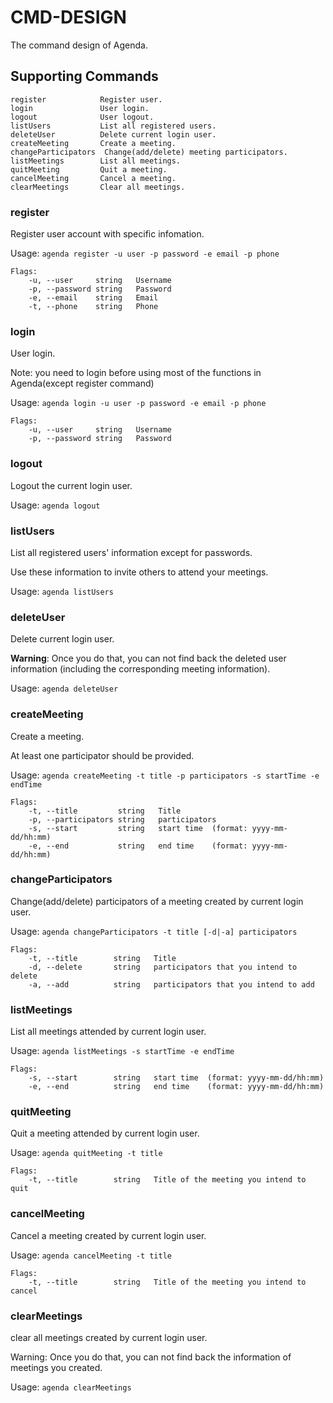 # CMD-DESIGN
The command design of Agenda.

## Supporting Commands
```
register            Register user.
login               User login.
logout              User logout.
listUsers           List all registered users.
deleteUser          Delete current login user.
createMeeting       Create a meeting.
changeParticipators  Change(add/delete) meeting participators.
listMeetings        List all meetings.
quitMeeting         Quit a meeting.
cancelMeeting       Cancel a meeting.
clearMeetings       Clear all meetings.
```


### register
Register user account with specific infomation.

Usage: `agenda register -u user -p password -e email -p phone`

```
Flags:
    -u, --user     string   Username
    -p, --password string   Password
    -e, --email    string   Email
    -t, --phone    string   Phone
```


### login
User login.

Note: you need to login before using most of the functions in Agenda(except register command)

Usage: `agenda login -u user -p password -e email -p phone`

```
Flags:
    -u, --user     string   Username
    -p, --password string   Password
```


### logout
Logout the current login user.

Usage: `agenda logout`


### listUsers
List all registered users' information except for passwords.

Use these information to invite others to attend your meetings.

Usage: `agenda listUsers`


### deleteUser
Delete current login user.

**Warning**: Once you do that, you can not find back the deleted user information (including the corresponding meeting information).

Usage: `agenda deleteUser`


### createMeeting
Create a meeting.

At least one participator should be provided.

Usage: `agenda createMeeting -t title -p participators -s startTime -e endTime`

```
Flags:
    -t, --title         string   Title
    -p, --participators string   participators
    -s, --start         string   start time  (format: yyyy-mm-dd/hh:mm)
    -e, --end           string   end time    (format: yyyy-mm-dd/hh:mm)
```


### changeParticipators
Change(add/delete) participators of a meeting created by current login user.

Usage: `agenda changeParticipators -t title [-d|-a] participators`

```
Flags:
    -t, --title        string   Title
    -d, --delete       string   participators that you intend to delete
    -a, --add          string   participators that you intend to add
```


### listMeetings
List all meetings attended by current login user.

Usage: `agenda listMeetings -s startTime -e endTime`

```
Flags:
    -s, --start        string   start time  (format: yyyy-mm-dd/hh:mm)
    -e, --end          string   end time    (format: yyyy-mm-dd/hh:mm)
```


### quitMeeting
Quit a meeting attended by current login user.

Usage: `agenda quitMeeting -t title`

```
Flags:
    -t, --title        string   Title of the meeting you intend to quit
```


### cancelMeeting
Cancel a meeting created by current login user.

Usage: `agenda cancelMeeting -t title`

```
Flags:
    -t, --title        string   Title of the meeting you intend to cancel
```


### clearMeetings
clear all meetings created by current login user.

Warning: Once you do that, you can not find back the  information of meetings you created.

Usage: `agenda clearMeetings`
